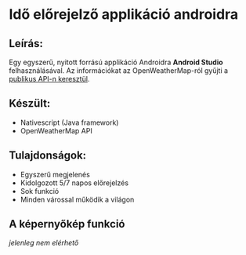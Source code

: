 # Idő előrejelző applikáció androidra
## Leírás:
Egy egyszerű, nyitott forrású applikáció Androidra **Android Studio** felhasználásával. Az információkat az OpenWeatherMap-ról gyűjti a [publikus API-n keresztül]().

## Készült: 
- Nativescript (Java framework)
- OpenWeatherMap API

## Tulajdonságok:
- Egyszerű megjelenés
- Kidolgozott 5/7 napos előrejelzés
- Sok funkció
- Minden várossal működik a világon

## A képernyőkép funkció 
*jelenleg nem elérhető*
